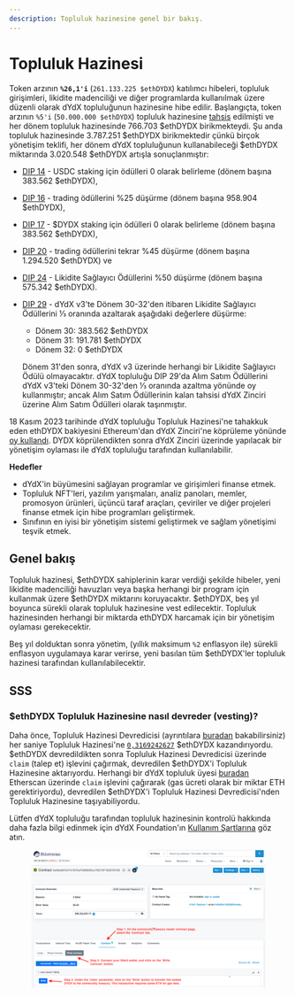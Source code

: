 ```yaml
---
description: Topluluk hazinesine genel bir bakış.
---
```


# Topluluk Hazinesi

Token arzının **`%26,1'i`** (`261.133.225 $ethDYDX`) katılımcı hibeleri, topluluk girişimleri, likidite madenciliği ve diğer programlarda kullanılmak üzere düzenli olarak dYdX topluluğunun hazinesine hibe edilir. Başlangıçta, token arzının `%5'i` (`50.000.000 $ethDYDX`) topluluk hazinesine [tahsis](https://docs.dydx.community/dydx-governance/start-here/dydx-allocations) edilmişti ve her dönem topluluk hazinesinde 766.703 $ethDYDX birikmekteydi. Şu anda topluluk hazinesinde 3.787.251 $ethDYDX birikmektedir çünkü birçok yönetişim teklifi, her dönem dYdX topluluğunun kullanabileceği $ethDYDX miktarında 3.020.548 $ethDYDX artışla sonuçlanmıştır:

* [DIP 14](https://dydx.community/dashboard/proposal/7) - USDC staking için ödülleri 0 olarak belirleme (dönem başına 383.562 $ethDYDX),
* [DIP 16](https://dydx.community/dashboard/proposal/8) - trading ödüllerini %25 düşürme (dönem başına 958.904 $ethDYDX),
* [DIP 17](https://dydx.community/dashboard/proposal/9) - $DYDX staking için ödülleri 0 olarak belirleme (dönem başına 383.562 $ethDYDX),
* [DIP 20](https://dydx.community/dashboard/proposal/11) - trading ödüllerini tekrar %45 düşürme (dönem başına 1.294.520 $ethDYDX) ve
* [DIP 24](https://github.com/dydxfoundation/dip/blob/master/content/dips/DIP-24.md) - Likidite Sağlayıcı Ödüllerini %50 düşürme (dönem başına 575.342 $ethDYDX).
*   [DIP 29](https://dydx.community/dashboard/proposal/16) - dYdX v3'te Dönem 30-32'den itibaren Likidite Sağlayıcı Ödüllerini ⅓ oranında azaltarak aşağıdaki değerlere düşürme:

    * Dönem 30: 383.562 $ethDYDX
    * Dönem 31: 191.781 $ethDYDX
    * Dönem 32: 0 $ethDYDX

    Dönem 31'den sonra, dYdX v3 üzerinde herhangi bir Likidite Sağlayıcı Ödülü olmayacaktır. dYdX topluluğu DIP 29'da Alım Satım Ödüllerini dYdX v3'teki Dönem 30-32'den ⅓ oranında azaltma yönünde oy kullanmıştır; ancak Alım Satım Ödüllerinin kalan tahsisi dYdX Zinciri üzerine Alım Satım Ödülleri olarak taşınmıştır.

18 Kasım 2023 tarihinde dYdX topluluğu Topluluk Hazinesi'ne tahakkuk eden ethDYDX bakiyesini Ethereum'dan dYdX Zinciri'ne köprüleme yönünde [oy kullandı](https://dydx.community/dashboard/proposal/16). DYDX köprülendikten sonra dYdX Zinciri üzerinde yapılacak bir yönetişim oylaması ile dYdX topluluğu tarafından kullanılabilir.



**Hedefler**

* dYdX'in büyümesini sağlayan programlar ve girişimleri finanse etmek.
* Topluluk NFT'leri, yazılım yarışmaları, analiz panoları, memler, promosyon ürünleri, üçüncü taraf araçları, çeviriler ve diğer projeleri finanse etmek için hibe programları geliştirmek.
* Sınıfının en iyisi bir yönetişim sistemi geliştirmek ve sağlam yönetişimi teşvik etmek.

## Genel bakış

Topluluk hazinesi, $ethDYDX sahiplerinin karar verdiği şekilde hibeler, yeni likidite madenciliği havuzları veya başka herhangi bir program için kullanmak üzere $ethDYDX miktarını koruyacaktır. $ethDYDX, beş yıl boyunca sürekli olarak topluluk hazinesine vest edilecektir. Topluluk hazinesinden herhangi bir miktarda ethDYDX harcamak için bir yönetişim oylaması gerekecektir.

Beş yıl dolduktan sonra yönetim, (yıllık maksimum `%2` enflasyon ile) sürekli enflasyon uygulamaya karar verirse, yeni basılan tüm $ethDYDX'ler topluluk hazinesi tarafından kullanılabilecektir.

## SSS

### $ethDYDX Topluluk Hazinesine nasıl devreder (vesting)?

Daha önce, Topluluk Hazinesi Devredicisi (ayrıntılara [buradan](https://docs.dydx.community/dydx-governance/resources/technical-overview#governance-architecture-overview) bakabilirsiniz) her saniye Topluluk Hazinesi'ne [`0,3169242627`](tel:03169242627) $ethDYDX kazandırıyordu. $ethDYDX devredildikten sonra Topluluk Hazinesi Devredicisi üzerinde `claim` (talep et) işlevini çağırmak, devredilen $ethDYDX'i Topluluk Hazinesine aktarıyordu. Herhangi bir dYdX topluluk üyesi [buradan](https://etherscan.io/address/0x08a90Fe0741B7DeF03fB290cc7B273F1855767D8#writeContract) Etherscan üzerinde `claim` işlevini çağırarak (gas ücreti olarak bir miktar ETH gerektiriyordu), devredilen $ethDYDX'i Topluluk Hazinesi Devredicisi'nden Topluluk Hazinesine taşıyabiliyordu.

Lütfen dYdX topluluğu tarafından topluluk hazinesinin kontrolü hakkında daha fazla bilgi edinmek için dYdX Foundation'ın [Kullanım Şartlarına](https://dydx.foundation/terms) göz atın.

<figure><img src="../.gitbook/assets/claim-function-CT-vester.png" alt=""><figcaption></figcaption></figure>

###

###

